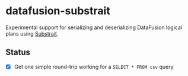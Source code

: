 # datafusion-substrait

Experimental support for serializing and deserializing DataFusion logical plans using [Substrait](https://substrait.io/).

## Status

- [x] Get one simple round-trip working for a `SELECT * FROM csv` query
